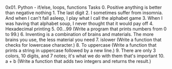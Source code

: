 0x01. Python - if/else, loops, functions
	Tasks
		0. Positive anything is better than negative nothing
		1. The last digit
		2. I sometimes suffer from insomnia. And when I can't fall asleep, I play what I call the alphabet game
		3. When I was having that alphabet soup, I never thought that it would pay off
		4. Hexadecimal printing
		5. 00...99 (Write a program that prints numbers from 0 to 99.)
		6. Inventing is a combination of brains and materials. The more brains you use, the less material you need
		7. islower (Write a function that checks for lowercase character.)
		8. To uppercase (Write a function that prints a string in uppercase followed by a new line.)
		9. There are only 3 colors, 10 digits, and 7 notes; it's what we do with them that's important
		10. a + b (Write a function that adds two integers and returns the result.)

